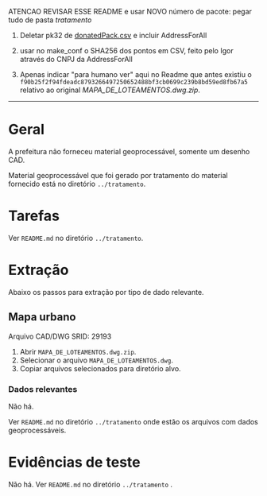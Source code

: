 ATENCAO REVISAR ESSE README e usar NOVO número de pacote: pegar tudo de pasta *tratamento* 

1. Deletar pk32 de [donatedPack.csv](https://github.com/digital-guard/preserv-BR/blob/main/data/donatedPack.csv) e incluir AddressForAll

2. usar no make_conf o SHA256 dos pontos em CSV, feito pelo Igor através do CNPJ da AddressForAll

3. Apenas indicar "para humano ver" aqui no Readme que antes existiu o `f90b25f2f94fdeadc8793266497250652488bf3cb0699c239b8bd59ed8fb67a5` relativo ao original *MAPA_DE_LOTEAMENTOS.dwg.zip*.

 
-----

# Geral
A prefeitura não forneceu material geoprocessável, somente um desenho CAD.

Material geoprocessável que foi gerado por tratamento do material fornecido está no diretório `../tratamento`.

# Tarefas
Ver `README.md` no diretório `../tratamento`.

# Extração
Abaixo os passos para extração por tipo de dado relevante.

## Mapa urbano
Arquivo CAD/DWG
SRID: 29193
1. Abrir `MAPA_DE_LOTEAMENTOS.dwg.zip`.
2. Selecionar o arquivo `MAPA_DE_LOTEAMENTOS.dwg`.
3. Copiar arquivos selecionados para diretório alvo.

### Dados relevantes
Não há. 

Ver `README.md` no diretório `../tratamento` onde estão os arquivos com dados geoprocessáveis.

# Evidências de teste
Não há. Ver `README.md` no diretório `../tratamento` .
